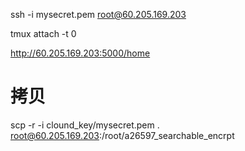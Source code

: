 ssh -i mysecret.pem root@60.205.169.203

tmux attach -t 0

http://60.205.169.203:5000/home

# 拷贝
scp -r -i clound_key/mysecret.pem   .  root@60.205.169.203:/root/a26597_searchable_encrpt


